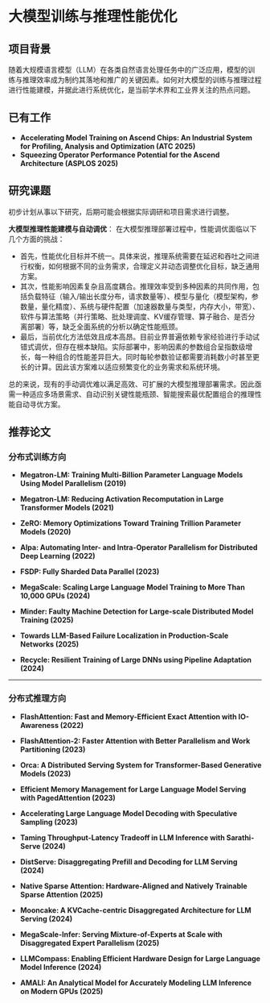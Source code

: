 # 大模型训练与推理性能优化

## 项目背景

随着大规模语言模型（LLM）在各类自然语言处理任务中的广泛应用，模型的训练与推理效率成为制约其落地和推广的关键因素。如何对大模型的训练与推理过程进行性能建模，并据此进行系统优化，是当前学术界和工业界关注的热点问题。

## 已有工作

- **Accelerating Model Training on Ascend Chips: An Industrial System for Profiling, Analysis and Optimization (ATC 2025)**
- **Squeezing Operator Performance Potential for the Ascend Architecture (ASPLOS 2025)**

## 研究课题
初步计划从事以下研究，后期可能会根据实际调研和项目需求进行调整。

**大模型推理性能建模与自动调优**：
在大模型推理部署过程中，性能调优面临以下几个方面的挑战：

- 首先，性能优化目标并不统一。具体来说，推理系统需要在延迟和吞吐之间进行权衡，如何根据不同的业务需求，合理定义并动态调整优化目标，缺乏通用方案。
- 其次，性能影响因素复杂且高度耦合。推理效率受到多种因素的共同作用，包括负载特征（输入/输出长度分布，请求数量等）、模型与量化（模型架构，参数量，量化精度）、系统与硬件配置（加速器数量与类型，内存大小，带宽）、软件与算法策略（并行策略、批处理调度、KV缓存管理、算子融合、是否分离部署）等，缺乏全面系统的分析以确定性能瓶颈。
- 最后，当前优化方法低效且成本高昂。目前业界普遍依赖专家经验进行手动试错式调优，但存在根本缺陷。实际部署中，影响因素的参数组合呈指数级增长，每一种组合的性能差异巨大。同时每轮参数验证都需要消耗数小时甚至更长的计算。因此该方案难以适应频繁变化的业务需求和系统环境。

总的来说，现有的手动调优难以满足高效、可扩展的大模型推理部署需求。因此亟需一种适应多场景需求、自动识别关键性能瓶颈、智能搜索最优配置组合的推理性能自动寻优方案。

## 推荐论文

### 分布式训练方向

- **Megatron-LM: Training Multi-Billion Parameter Language Models Using Model Parallelism (2019)**  

- **Megatron-LM: Reducing Activation Recomputation in Large Transformer Models (2021)**

- **ZeRO: Memory Optimizations Toward Training Trillion Parameter Models (2020)**  
   
- **Alpa: Automating Inter- and Intra-Operator Parallelism for Distributed Deep Learning (2022)**  

- **FSDP: Fully Sharded Data Parallel (2023)**  

- **MegaScale: Scaling Large Language Model Training to More Than 10,000 GPUs (2024)**

- **Minder: Faulty Machine Detection for Large-scale Distributed Model Training (2025)**

- **Towards LLM-Based Failure Localization in Production-Scale Networks (2025)**

- **Recycle: Resilient Training of Large DNNs using Pipeline Adaptation (2024)**

---

### 分布式推理方向
- **FlashAttention: Fast and Memory-Efficient Exact Attention with IO-Awareness (2022)**  

- **FlashAttention-2: Faster Attention with Better Parallelism and Work Partitioning (2023)**  

- **Orca: A Distributed Serving System for Transformer-Based Generative Models (2023)**  

- **Efficient Memory Management for Large Language Model Serving with PagedAttention (2023)**  

- **Accelerating Large Language Model Decoding with Speculative Sampling (2023)**
  
- **Taming Throughput-Latency Tradeoff in LLM Inference with Sarathi-Serve (2024)**  

- **DistServe: Disaggregating Prefill and Decoding for LLM Serving (2024)**  

- **Native Sparse Attention: Hardware-Aligned and Natively Trainable Sparse Attention (2025)**

- **Mooncake: A KVCache-centric Disaggregated Architecture for LLM Serving (2024)**

- **MegaScale-Infer: Serving Mixture-of-Experts at Scale with Disaggregated Expert Parallelism (2025)**  

- **LLMCompass: Enabling Efficient Hardware Design for Large Language Model Inference (2024)**

- **AMALI: An Analytical Model for Accurately Modeling LLM Inference on Modern GPUs (2025)**
